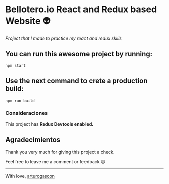 # Bellotero.io React and Redux based Website :alien:

_Project that I made to practice my react and redux skills_

## You can run this awesome project by running:

```
npm start
```

## Use the next command to crete a production build:

```
npm run build
```

### Consideraciones

This project has **Redux Devtools enabled.**


## Agradecimientos

Thank you very much for giving this project a check.

Feel free to leave me a comment or feedback :smile:


---
With love, [arturogascon](https://github.com/arturogascon)